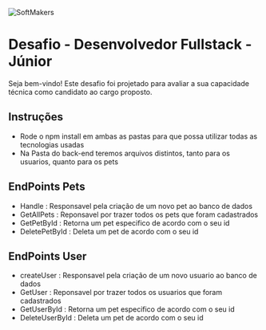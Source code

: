  ![SoftMakers](https://www.softmakers.com.br/assets/img/logotipo14xxhdpi.png)

# Desafio - Desenvolvedor Fullstack - Júnior
Seja bem-vindo! Este desafio foi projetado para avaliar a sua capacidade técnica como candidato ao cargo proposto.

## Instruções
- Rode o npm install em ambas as pastas para que possa utilizar todas as tecnologias usadas
- Na Pasta do back-end teremos arquivos distintos, tanto para os usuarios, quanto para os pets


## EndPoints Pets
 - Handle : Responsavel pela criação de um novo pet ao banco de dados
 - GetAllPets : Reponsavel por trazer todos os pets que foram cadastrados
 - GetPetById : Retorna um pet especifico de acordo com o seu id
 - DeletePetById : Deleta um pet de acordo com o seu id

## EndPoints User
 - createUser : Responsavel pela criação de um novo usuario ao banco de dados
 - GetUser : Reponsavel por trazer todos os usuarios que foram cadastrados
 - GetUserById : Retorna um pet especifico de acordo com o seu id
 - DeleteUserById : Deleta um pet de acordo com o seu id


